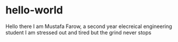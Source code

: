 # hello-world
Hello there I am Mustafa Farow, a second year elecreical engineering student
I am stressed out and tired but the grind never stops

